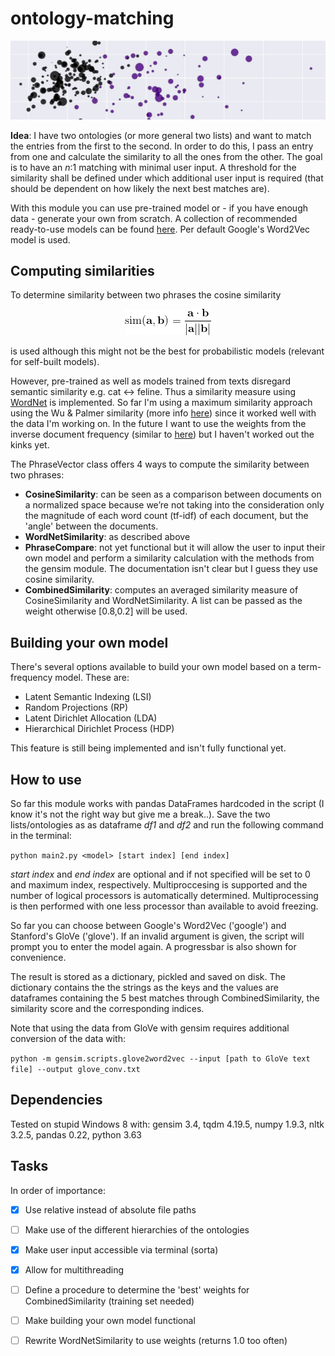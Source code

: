 # ontology-matching


<p align="center">
  <img src="https://github.com/faboo8/ontology-matching/blob/master/media/0.jpg" alt="sign"/>
</p>
  
  


**Idea**: 
I have two ontologies (or more general two lists) and want to match the entries from the first to the second. In order to do this, I pass an entry from one and calculate the similarity to all the ones from the other. The goal is to have an *n*:1 matching with minimal user input. A threshold for the similarity shall be defined under which additional user input is required (that should be dependent on how likely the next best matches are).

With this module you can use pre-trained model or - if you have enough data - generate your own from scratch. A collection of recommended ready-to-use models can be found [here](http://ahogrammer.com/2017/01/20/the-list-of-pretrained-word-embeddings). Per default Google's Word2Vec model is used. 

## Computing similarities

To determine similarity between two phrases the cosine similarity 

<p align="center">
  <img src="https://github.com/faboo8/ontology-matching/blob/master/media/CodeCogsEqn.gif" alt="eq1"/>
</p>


is used although this might not be the best for probabilistic models (relevant for self-built models).

However, pre-trained as well as models trained from texts disregard semantic similarity e.g. cat <-> feline. Thus a similarity measure using [WordNet](https://wordnet.princeton.edu/) is implemented. So far I'm using a maximum similarity approach using the Wu & Palmer similarity (more info [here](http://search.cpan.org/dist/WordNet-Similarity/lib/WordNet/Similarity/wup.pm)) since it worked well with the data I'm working on. In the future I want to use the weights from the inverse document frequency (similar to [here](https://nlpforhackers.io/tf-idf/)) but I haven't worked out the kinks yet.


The PhraseVector class offers 4 ways to compute the similarity between two phrases:
* **CosineSimilarity**:  can be seen as a comparison between documents on a normalized space because we’re not taking into the consideration only the magnitude of each word count (tf-idf) of each document, but the 'angle' between the documents.
* **WordNetSimilarity**: as described above
* **PhraseCompare**: not yet functional but it will allow the user to input their own model and perform a similarity calculation with the methods from the gensim module. The documentation isn't clear but I guess they use cosine similarity. 
* **CombinedSimilarity**: computes an averaged similarity measure of CosineSimilarity and WordNetSimilarity. A list can be passed as the weight otherwise [0.8,0.2] will be used. 

## Building your own model 

There's several options available to build your own model based on a term-frequency model. These are:
* Latent Semantic Indexing (LSI)
* Random Projections (RP)
* Latent Dirichlet Allocation (LDA)
* Hierarchical Dirichlet Process (HDP)

This feature is still being implemented and isn't fully functional yet. 

## How to use

So far this module works with pandas DataFrames hardcoded in the script (I know it's not the right way but give me a break..). Save the two lists/ontologies as as dataframe *df1* and *df2* and run the following command in the terminal:

`python main2.py <model> [start index] [end index]`

*start index* and *end index* are optional and if not specified will be set to 0 and maximum index, respectively. Multiproccesing is supported and the number of logical processors is automatically determined. Multiprocessing is then performed with one less processor than available to avoid freezing.

So far you can choose between Google's Word2Vec ('google') and Stanford's GloVe ('glove'). If an invalid argument is given, the script will prompt you to enter the model again. A progressbar is also shown for convenience.

The result is stored as a dictionary, pickled and saved on disk. The dictionary contains the the strings as the keys and the values are dataframes containing the 5 best matches through CombinedSimilarity, the similarity score and the corresponding indices.  

Note that using the data from GloVe with gensim requires additional conversion of the data with:

`python -m gensim.scripts.glove2word2vec --input [path to GloVe text file] --output glove_conv.txt`

## Dependencies

Tested on stupid Windows 8 with:
gensim 3.4, tqdm 4.19.5, numpy 1.9.3, nltk 3.2.5, pandas 0.22, python 3.63


## Tasks
In order of importance:
- [x] Use relative instead of absolute file paths
- [ ] Make use of the different hierarchies of the ontologies
- [x] Make user input accessible via terminal (sorta)
- [x] Allow for multithreading
- [ ] Define a procedure to determine the 'best' weights for CombinedSimilarity (training set needed)
- [ ] Make building your own model functional
- [ ] Rewrite WordNetSimilarity to use weights (returns 1.0 too often)

